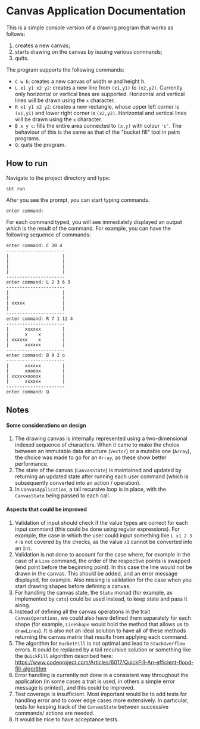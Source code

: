 # Canvas Application Documentation

This is a simple console version of a drawing program that works as follows:

1. creates a new canvas;
2. starts drawing on the canvas by issuing various commands;
3. quits.

The program supports the following commands:
- `C w h`: creates a new canvas of width w and height h. 
- `L x1 y1 x2 y2`: creates a new line from `(x1,y1)` to `(x2,y2)`. Currently only horizontal or vertical lines are supported. Horizontal and vertical lines will be drawn using the `x` character. 
- `R x1 y1 x2 y2`: creates a new rectangle, whose upper left corner is `(x1,y1)` and lower right corner is `(x2,y2)`. Horizontal and vertical lines will be drawn using the `x` character. 
- `B x y c`: fills the entire area connected to `(x,y)` with colour `'c'`. The behaviour of this is the same as that of the "bucket fill" tool in paint programs. 
- `Q`: quits the program. 


## How to run
Navigate to the project directory and type:
```
sbt run
```

After you see the prompt, you can start typing commands.
```
enter command:
```

For each command typed, you will see immediately displayed an output which is the result of the command. For example,
you can have the following sequence of commands:

```
enter command: C 20 4
----------------------
|                    |
|                    |
|                    |
|                    |
----------------------
enter command: L 2 3 6 3
----------------------
|                    |
|                    |
| xxxxx              |
|                    |
----------------------
enter command: R 7 1 12 4
----------------------
|      xxxxxx        |
|      x    x        |
| xxxxxx    x        |
|      xxxxxx        |
----------------------
enter command: B 9 2 o
----------------------
|      xxxxxx        |
|      xoooox        |
| xxxxxxoooox        |
|      xxxxxx        |
----------------------
enter command: Q

```

## Notes

#### Some considerations on design
1. The drawing canvas is internally represented using a two-dimensional indexed sequence of characters. When it came to make the choice between an immutable data structure (`Vector`) or a mutable one (`Array`), the choice was made to go for an `Array`, as these show better performance. 
2. The state of the canvas (`CanvasState`) is maintained and updated by returning an updated state after running each user command (which is subsequently converted into an action / operation). 
3. In `CanvasApplication`, a tail recursive loop is in place, with the `CanvasState` being passed to each call.

#### Aspects that could be improved
1. Validation of input should check if the value types are correct for each input command (this could be done using regular expressions). For example, the case in which the user could input something like `L x1 2 3 4` is not covered by the checks, as the value `x1` cannot be converted into an `Int`.
2. Validation is not done to account for the case where, for example in the case of a `Line` command, the order of the respective points is swapped (end point before the beginning point). In this case the line would not be drawn in the canvas. This should be added, and an error message displayed, for example. Also missing is validation for the case when you start drawing shapes before defining a canvas.
3. For handling the canvas state, the `State` monad (for example, as implemented by `cats`) could be used instead, to keep state and pass it along.
4. Instead of defining all the canvas operations in the trait `CanvasOperations`, we could also have defined them separately for each shape (for example, `LineShape` would hold the method that allows us to `drawLines`). It is also not an ideal solution to have all of these methods returning the canvas matrix that results from applying each command.
5. The algorithm for `BucketFill` is not optimal and lead to `StackOverflow` errors. It could be replaced by a tail recursive solution or something like the `QuickFill` algorithm described here: https://www.codeproject.com/Articles/6017/QuickFill-An-efficient-flood-fill-algorithm
6. Error handling is currently not done in a consistent way throughout the application (in some cases a trait is used, in others a simple error message is printed), and this could be improved. 
7. Test coverage is insufficient. Most important would be to add tests for handling error and to cover edge cases more extensively. In particular, tests for keeping track of the `CanvasState` between successive commands/ actions are needed.
8. It would be nice to have acceptance tests.
